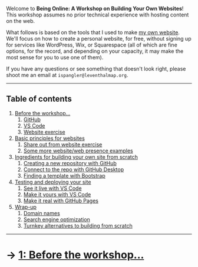 Welcome to **Being Online: A Workshop on Building Your Own Websites**! This workshop assumes no prior technical experience with hosting content on the web.

What follows is based on the tools that I used to make [my own website](https://itspangler.com). We'll focus on how to create a personal website, for free, without signing up for services like WordPress, Wix, or Squarespace (all of which are fine options, for the record, and depending on your capacity, it may make the most sense for you to use one of them).

If you have any questions or see something that doesn't look right, please shoot me an email at `ispangler@leventhalmap.org`.

---

## Table of contents

1. [Before the workshop...](01_BEFORE.md)
    1. [GitHub](01_BEFORE.md/#create-a-github-account-and-download-github-desktop)
    2. [VS Code](01_BEFORE.md/#vs-code)
    3. [Website exercise](01_BEFORE.md/#website-exercise)
2. [Basic principles for websites](02_PRINCIPLES.md)
    1. [Share out from website exercise](02_PRINCIPLES.md/#share-out-from-website-exercise)
    2. [Some more website/web presence examples](02_PRINCIPLES.md/#some-more-websiteweb-presence-examples)
3. [Ingredients for building your own site from scratch](03_INGREDIENTS.md)
    1. [Creating a new repository with GitHub](03_INGREDIENTS.md/#creating-a-new-repository-with-github)
    2. [Connect to the repo with GitHub Desktop](03_INGREDIENTS.md/#connect-to-the-repo-with-github-desktop)
    3. [Finding a template with Bootstrap](03_INGREDIENTS.md/#finding-a-template-with-bootstrap)
4. [Testing and deploying your site](04_DEPLOY.md)
    1. [See it live with VS Code](04_DEPLOY.md/#see-it-live-with-vs-code)
    2. [Make it yours with VS Code](04_DEPLOY.md/#make-it-yours-with-vs-code)
    3. [Make it real with GitHub Pages](04_DEPLOY.md/#make-it-real-with-github-pages)
5. [Wrap-up](05_WRAP.md)
    1. [Domain names](05_WRAP.md/#domain-names)
    2. [Search engine optimization](05_WRAP.md/#search-engine-optimization)
    3. [Turnkey alternatives to building from scratch](05_WRAP.md/#turnkey-alternatives-to-building-from-scratch)

---  

# &rarr; [1: Before the workshop...](01_BEFORE.md)